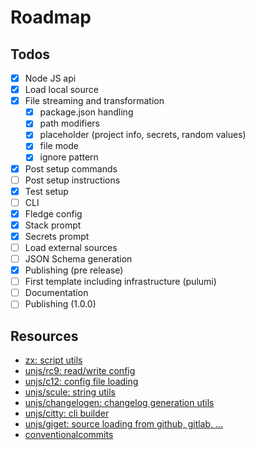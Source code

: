 # Roadmap

## Todos

- [x] Node JS api
- [x] Load local source
- [x] File streaming and transformation
  - [x] package.json handling
  - [x] path modifiers
  - [x] placeholder (project info, secrets, random values)
  - [x] file mode
  - [x] ignore pattern
- [x] Post setup commands
- [ ] Post setup instructions
- [x] Test setup
- [ ] CLI
- [x] Fledge config
- [x] Stack prompt
- [x] Secrets prompt
- [ ] Load external sources
- [ ] JSON Schema generation
- [x] Publishing (pre release)
- [ ] First template including infrastructure (pulumi)
- [ ] Documentation
- [ ] Publishing (1.0.0)

## Resources

- [zx: script utils](https://github.com/google/zx)
- [unjs/rc9: read/write config](https://unjs.io/packages/rc9)
- [unjs/c12: config file loading](https://unjs.io/packages/c12)
- [unjs/scule: string utils](https://unjs.io/packages/scule)
- [unjs/changelogen: changelog generation utils](https://unjs.io/packages/changelogen)
- [unjs/citty: cli builder](https://unjs.io/packages/citty)
- [unjs/giget: source loading from github, gitlab, ...](https://unjs.io/packages/giget)
- [conventionalcommits](https://www.conventionalcommits.org/)
